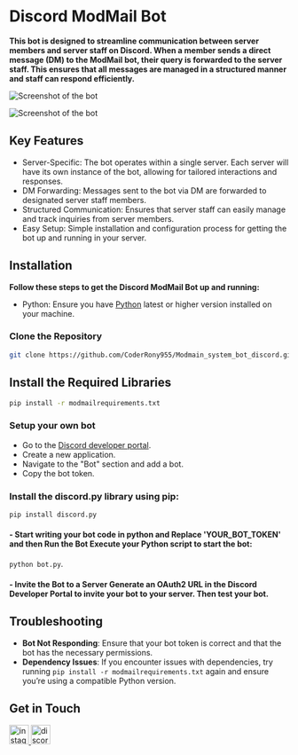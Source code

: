 # Discord ModMail Bot
**This bot is designed to streamline communication between server members and server staff on Discord. When a member sends a direct message (DM) to the ModMail bot, their query is forwarded to the server staff. This ensures that all messages are managed in a structured manner and staff can respond efficiently.**

![Screenshot of the bot](https://github.com/CoderRony955/Modmain_system_bot_discord/blob/master/modmailsend.png)

![Screenshot of the bot](https://github.com/CoderRony955/Modmain_system_bot_discord/blob/master/modmailreceived.png)

## Key Features
- Server-Specific: The bot operates within a single server. Each server will have its own instance of the bot, allowing for tailored interactions and responses.
- DM Forwarding: Messages sent to the bot via DM are forwarded to designated server staff members.
- Structured Communication: Ensures that server staff can easily manage and track inquiries from server members.
- Easy Setup: Simple installation and configuration process for getting the bot up and running in your server.

## Installation
**Follow these steps to get the Discord ModMail Bot up and running:**

- Python: Ensure you have [Python](https://www.python.org/) latest or higher version installed on your machine.

### Clone the Repository
``` sh
git clone https://github.com/CoderRony955/Modmain_system_bot_discord.git
```
## Install the Required Libraries
``` sh
pip install -r modmailrequirements.txt
```

### Setup your own bot
- Go to the [Discord developer portal](https://discord.com/developers/docs/intro).
- Create a new application.
- Navigate to the "Bot" section and add a bot.
- Copy the bot token.

### Install the discord.py library using pip:
``` sh
pip install discord.py
```
#### - Start writing your bot code in python and Replace 'YOUR_BOT_TOKEN' and then Run the Bot Execute your Python script to start the bot:
``` python bot.py ```.
#### - Invite the Bot to a Server Generate an OAuth2 URL in the Discord Developer Portal to invite your bot to your server. Then test your bot.

## Troubleshooting
- **Bot Not Responding**: Ensure that your bot token is correct and that the bot has the necessary permissions.
- **Dependency Issues**: If you encounter issues with dependencies, try running ```pip install -r modmailrequirements.txt``` again and ensure you’re using a compatible Python version.

## Get in Touch

<a href="https://www.instagram.com/__raunakk__/" target="_blank">
    <img src="https://img.shields.io/static/v1?message=Instagram&logo=instagram&label=&color=E4405F&logoColor=white&labelColor=&style=for-the-badge" height="35" alt="instagram logo"  />
  </a>
<a href="https://discord.gg/SK9k6mdzvP" target="_blank">
    <img src="https://img.shields.io/static/v1?message=Discord&logo=discord&label=&color=7289DA&logoColor=white&labelColor=&style=for-the-badge" height="35" alt="discord logo"  />
  </a>

